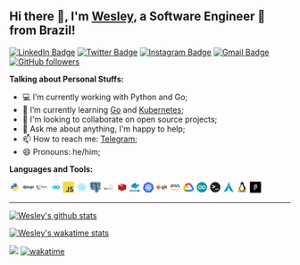 ## Hi there 👋, I'm [Wesley](https://wesleymendes.com), a Software Engineer 🚀 from Brazil!

[![LinkedIn Badge](https://img.shields.io/badge/-Wesley%20Mendes-blue?style=flat-square&logo=Linkedin&logoColor=white&link=https://www.linkedin.com/in/wesgtox/)](https://www.linkedin.com/in/wesgtox/)
[![Twitter Badge](https://img.shields.io/badge/-Twitter-1ca0f1?style=flat-square&logo=twitter&logoColor=white&link=https://twitter.com/wesgtox)](https://twitter.com/wesgtox)
[![Instagram Badge](https://img.shields.io/badge/-Instagram-e4405f?style=flat-square&logo=instagram&logoColor=white&link=https://www.instagram.com/wesgtox)](https://www.instagram.com/wesgtox)
[![Gmail Badge](https://img.shields.io/badge/-Gmail-c14438?style=flat-square&logo=Gmail&logoColor=white&link=mailto:wesley@wesleymendes.com.br)](mailto:wesley@wesleymendes.com.br)
[![GitHub followers](https://img.shields.io/github/followers/WesGtoX?label=Follow&style=social)](https://github.com/WesGtoX?tab=followers)


**Talking about Personal Stuffs:**

- 💻 I’m currently working with Python and Go;
- 🌱 I’m currently learning [Go](https://www.youtube.com/playlist?list=PLCKpcjBB_VlBsxJ9IseNxFllf-UFEXOdg) and [Kubernetes](https://kubernetes.io/);
- 👯 I'm looking to collaborate on open source projects;
- 💬 Ask me about anything, I'm happy to help;
- 📫 How to reach me: [Telegram](https://t.me/wesgtox);
- 😄 Pronouns: he/him;


**Languages and Tools:**  

<code><img height="20" src="./icons/python.png"></code>
<code><img height="20" src="./icons/django.png"></code>
<code><img height="20" src="./icons/flask.png"></code>
<code><img height="20" src="./icons/go.png"></code>
<code><img height="20" src="./icons/javascript.png"></code>
<code><img height="20" src="./icons/react.png"></code>
<code><img height="20" src="./icons/postgresql.png"></code>
<code><img height="20" src="./icons/mysql.png"></code>
<code><img height="20" src="./icons/redis.png"></code>
<code><img height="20" src="./icons/docker.png"></code>
<code><img height="20" src="./icons/kubernetes.png"></code>
<code><img height="20" src="./icons/git.png"></code>
<code><img height="20" src="./icons/aws.png"></code>
<code><img height="20" src="./icons/google-cloud.png"></code>
<code><img height="20" src="./icons/arduino.png"></code>
<code><img height="20" src="./icons/terminal.png"></code>
<code><img height="20" src="./icons/archlinux.png"></code>
<code><img height="20" src="./icons/linux.png"></code>
<code><img height="20" src="./icons/figma.png"></code>

---

[![Wesley's github stats](https://github-readme-stats.vercel.app/api?username=WesGtoX&show_icons=true&hide_border=true&theme=tokyonight&count_private=true)](https://github.com/WesGtoX)

[![Wesley's wakatime stats](https://github-readme-stats.vercel.app/api/wakatime?username=WesGtoX&layout=compact&hide_border=true&theme=tokyonight)](https://wakatime.com/@WesGtoX)

![](https://visitor-badge.glitch.me/badge?page_id=WesGtoX.WesGtoX)
[![wakatime](https://wakatime.com/badge/user/7bdf898e-7280-4b79-b49e-b36c574fa310.svg)](https://wakatime.com/@7bdf898e-7280-4b79-b49e-b36c574fa310)
